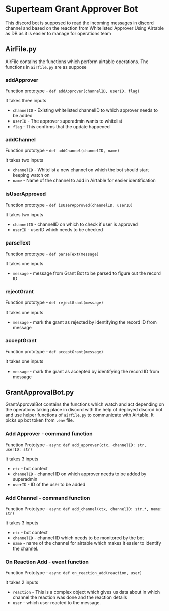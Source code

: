# Superteam Grant Approver Bot

This discord bot is supposed to read the incoming messages in discord channel and based on the reaction from Whitelisted Approver
Using Airtable as DB as it is easier to manage for operations team

## AirFile.py

AirFile contains the functions which perform airtable operations.
The functions in `airfile.py` are as suppose

### addApprover

Function prototype - `def addApprover(channelID, userID, flag)`

It takes three inputs

* `channelID` - Existing whitelisted channelID to which approver needs to be added
* `userID` - The approver superadmin wants to whitelist
* `flag` - This confirms that the update happened

### addChannel

Function prototype - `def addChannel(channelID, name)`

It takes two inputs

* `channelID` - Whitelist a new channel on which the bot should start keeping watch on
* `name` - Name of the channel to add in Airtable for easier identification

### isUserApproved

Function prototype - `def isUserApproved(channelID, userID)`

It takes two inputs

* `channelID` - channelID on which to check if user is approved
* `userID` - userID which needs to be checked

### parseText

Function prototype - `def parseText(message)`

It takes one inputs

* `message` - message from Grant Bot to be parsed to figure out the record ID

### rejectGrant

Function prototype - `def rejectGrant(message)`

It takes one inputs

* `message` - mark the grant as rejected by identifying the record ID from message

### acceptGrant

Function prototype - `def acceptGrant(message)`

It takes one inputs

* `message` - mark the grant as accepted by identifying the record ID from message

## GrantApprovalBot.py

GrantApprovalBot contains the functions which watch and act depending on the operations taking place in discord with the help of deployed discrod bot and use helper functions of `airfile.py` to communicate with Airtable.
It picks up bot token from `.env` file.

### Add Approver - command function

Function Prototype - `async def add_approver(ctx, channelID: str, userID: str)`

It takes 3 inputs 

* `ctx` - bot context
* `channelID` - channel ID on which approver needs to be added by superadmin
* `userID` - ID of the user to be added

### Add Channel - command function

Function Prototype - `async def add_channel(ctx, channelID: str,*, name: str)`

It takes 3 inputs

* `ctx` - bot context
* `channelID` - channel ID which needs to be monitored by the bot
* `name` - name of the channel for airtable which makes it easier to identify the channel.

### On Reaction Add - event function

Function Prototype - `async def on_reaction_add(reaction, user)`

It takes 2 inputs

* `reaction` - This is a complex object which gives us data about in which channel the reaction was done and the reaction details
* `user` - which user reacted to the message. 
